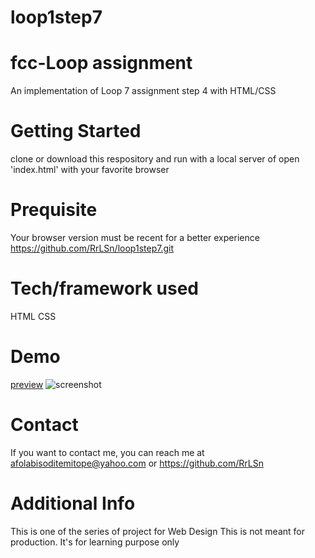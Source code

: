# loop1step7
# fcc-Loop assignment
An implementation of Loop 7 assignment step 4 with HTML/CSS

# Getting Started
clone or download this respository and run with a local server of open 'index.html' with your favorite browser

# Prequisite
Your browser version must be recent for a better experience https://github.com/RrLSn/loop1step7.git

# Tech/framework used
HTML
CSS

# Demo
[preview](https://rawcdn.githack.com/RrLSn/loop1step7/537ea76f73158f9ed93100a5d8a1081fcb419451/index.html)
![screenshot](./media/Screenshot%202022-10-31%20171414.png)

# Contact
If you want to contact me, you can reach me at
afolabisoditemitope@yahoo.com or
https://github.com/RrLSn

# Additional Info
This is one of the series of project for Web Design
This is not meant for production. It's for learning purpose only
